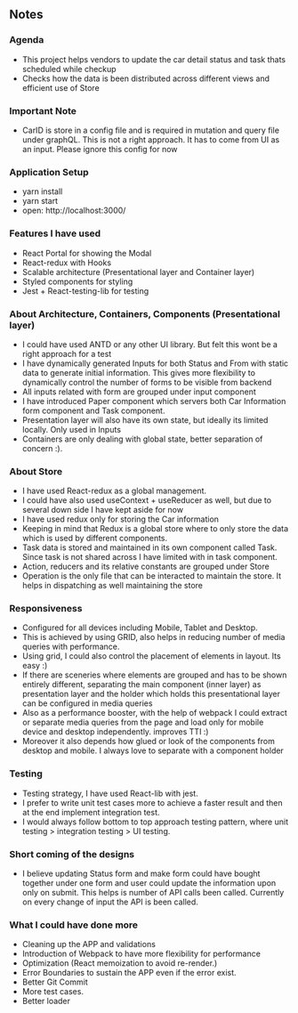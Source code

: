 ## Notes

### Agenda
- This project helps vendors to update the car detail status and task thats scheduled while checkup
- Checks how the data is been distributed across different views and efficient use of Store

### Important Note

- CarID is store in a config file and is required in mutation and query file under graphQL. This is not a right approach. It has to come from UI as an input. Please ignore this config for now

### Application Setup
- yarn install
- yarn start 
- open: http://localhost:3000/


### Features I have used
- React Portal for showing the Modal
- React-redux with Hooks
- Scalable architecture (Presentational layer and Container layer)
- Styled components for styling
- Jest + React-testing-lib for testing

### About Architecture, Containers, Components (Presentational layer)

- I could have used ANTD or any other UI library. But felt this wont be a right approach for a test
- I have dynamically generated Inputs for both Status and From with static data to generate initial information. This gives more flexibility to dynamically control the number of forms to be visible from backend
- All inputs related with form are grouped under input component
- I have introduced Paper component which servers both Car Information form component and Task component.
- Presentation layer will also have its own state, but ideally its limited locally. Only used in Inputs
- Containers are only dealing with global state, better separation of concern :).

### About Store

- I have used React-redux as a global management.
- I could have also used useContext + useReducer as well, but due to several down side I have kept aside for now
- I have used redux only for storing the Car information
- Keeping in mind that Redux is a global store where to only store the data which is used by different components. 
- Task data is stored and maintained in its own component called Task. Since task is not shared across I have limited with in task component.
- Action, reducers and its relative constants are grouped under Store
- Operation is the only file that can be interacted to maintain the store. It helps in dispatching as well maintaining the store

### Responsiveness

- Configured for all devices including Mobile, Tablet and Desktop. 
- This is achieved by using GRID, also helps in reducing number of media queries with performance. 
- Using grid, I could also control the placement of elements in layout. Its easy :)
- If there are sceneries where elements are grouped and has to be shown entirely different, separating the main component (inner layer) as presentation layer and the holder which holds this presentational layer can be configured in media queries
- Also as a performance booster, with the help of webpack I could extract or separate media queries from the page and load only for mobile device and desktop independently. improves TTI :)
- Moreover it also depends how glued or look of the components from desktop and mobile. I always love to separate with a component holder

### Testing
- Testing strategy, I have used React-lib with jest. 
- I prefer to write unit test cases more to achieve a faster result and then at the end implement integration test.
- I would always follow bottom to top approach testing pattern, where unit testing >  integration testing > UI testing. 

### Short coming of the designs
- I believe updating Status form and make form could have bought together under one form and user could update the information upon only on submit. This helps is number of API calls been called. Currently on every change of input the API is been called. 


### What I could have done more

- Cleaning up the APP and validations
- Introduction of Webpack to have more flexibility for performance
- Optimization (React memoization to avoid re-render.)
- Error Boundaries to sustain the APP even if the error exist.
- Better Git Commit
- More test cases.
- Better loader
